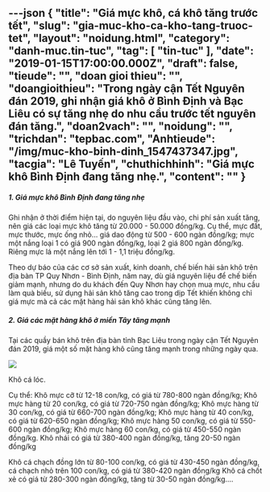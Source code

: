 ---json
{
    "title": "Giá mực khô, cá khô tăng trước tết",
    "slug": "gia-muc-kho-ca-kho-tang-truoc-tet",
    "layout": "noidung.html",
    "category": "danh-muc.tin-tuc",
    "tag": [
        "tin-tuc"
    ],
    "date": "2019-01-15T17:00:00.000Z",
    "draft": false,
    "tieude": "",
    "doan gioi thieu": "",
    "doangioithieu": "Trong ngày cận Tết Nguyên đán 2019, ghi nhận giá khô ở Bình Định và Bạc Liêu có sự tăng nhẹ do nhu cầu trước tết nguyên đán tăng.",
    "doan2vach": "",
    "noidung": "",
    "trichdan": "tepbac.com",
    "Anhtieude": "/img/muc-kho-binh-dinh_1547437347.jpg",
    "tacgia": "Lê Tuyến",
    "chuthichhinh": "Giá mực khô Bình Định đang tăng nhẹ.",
    "__content__": ""
}
---
<h5>1. Gi&aacute; mực kh&ocirc; B&igrave;nh Định đang tăng nhẹ</h5>

<p>Ghi nhận ở thời điểm hiện tại, do nguy&ecirc;n liệu đầu v&agrave;o, chi ph&iacute; sản xuất tăng, n&ecirc;n gi&aacute; c&aacute;c loại mực kh&ocirc; tăng từ 20.000 - 50.000 đồng/kg. Cụ thể, mực đất, mực thước, mực ống nhỏ&hellip; gi&aacute; dao động từ 500 - 600 ng&agrave;n đồng/kg; mực một nắng loại 1 c&oacute; gi&aacute; 900 ng&agrave;n đồng/kg, loại 2 giá 800 ng&agrave;n đồng/kg. Ri&ecirc;ng mực l&aacute; một nắng l&ecirc;n tới 1 - 1,1 triệu đồng/kg.</p>

<p>Theo dự b&aacute;o của c&aacute;c cơ sở sản xuất, kinh doanh, chế biến hải sản kh&ocirc; tr&ecirc;n địa b&agrave;n TP Quy Nhơn - B&igrave;nh Định, năm nay, dù giá nguy&ecirc;n liệu để chế biến giảm mạnh, nhưng do du khách đ&ecirc;́n Quy Nhơn hay chọn mua mực, nhu cầu l&agrave;m qu&agrave; biếu, sử dụng hải sản kh&ocirc; tăng cao trong dịp Tết khi&ecirc;́n kh&ocirc;ng chỉ giá mực mà cả c&aacute;c mặt h&agrave;ng hải sản kh&ocirc; khác cũng tăng l&ecirc;n.</p>

<h5>2.&nbsp;Gi&aacute; c&aacute;c mặt h&agrave;ng kh&ocirc; ở miền T&acirc;y tăng mạnh</h5>

<p>Tại c&aacute;c quầy b&aacute;n kh&ocirc; tr&ecirc;n địa b&agrave;n tỉnh Bạc Li&ecirc;u trong ng&agrave;y cận Tết Nguy&ecirc;n đ&aacute;n 2019, gi&aacute; một số mặt h&agrave;ng kh&ocirc; cũng tăng mạnh trong những ng&agrave;y qua.&nbsp;</p>

<p><img src="https://tepbac.com/upload/images/2019/01/kho-ca-loc_1547523693.jpg" /></p>

<p>Kh&ocirc; c&aacute; l&oacute;c.</p>

<p>Cụ thể: Kh&ocirc; mực cỡ từ 12-18 con/kg, c&oacute; gi&aacute; từ 780-800 ng&agrave;n đồng/kg; Kh&ocirc; mực h&agrave;ng từ 20 con/kg, c&oacute; gi&aacute; từ 720-750 ng&agrave;n đồng/kg; Kh&ocirc; mực h&agrave;ng từ 30 con/kg, c&oacute; gi&aacute; từ 660-700 ng&agrave;n đồng/kg; Kh&ocirc; mực h&agrave;ng từ 40 con/kg, c&oacute; gi&aacute; từ 620-650 ng&agrave;n đồng/kg; Kh&ocirc; mực h&agrave;ng 50 con/kg, c&oacute; gi&aacute; từ 550-600 ng&agrave;n đồng/kg; Kh&ocirc; mực h&agrave;ng 60 con/kg, c&oacute; gi&aacute; từ 450-550 ng&agrave;n đồng/kg. Kh&ocirc; nh&aacute;i c&oacute; gi&aacute; từ 380-400 ng&agrave;n đồng/kg, tăng 20-50 ng&agrave;n đồng/kg</p>

<p>Kh&ocirc; c&aacute; chạch đồng lớn từ 80-100 con/kg, c&oacute; gi&aacute; từ 430-450 ng&agrave;n đồng/kg, c&aacute; chạch nhỏ tr&ecirc;n 100 con/kg, c&oacute; gi&aacute; từ 380-420 ng&agrave;n đồng/kg Kh&ocirc; c&aacute; chốt xẻ c&oacute; gi&aacute; từ 280-300 ng&agrave;n đồng/kg, tăng từ 30-50 ng&agrave;n đồng/kg....</p>
